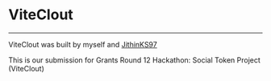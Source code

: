 # ViteClout
----
ViteClout was built by myself and [JithinKS97](https://github.com/JithinKS97/)

This is our submission for Grants Round 12 Hackathon: Social Token Project (ViteClout)